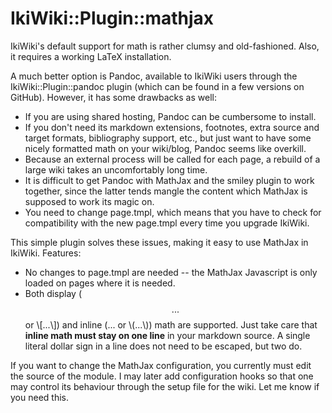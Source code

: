IkiWiki::Plugin::mathjax
========================

IkiWiki's default support for math is rather clumsy and old-fashioned. Also, it
requires a working LaTeX installation.

A much better option is Pandoc, available to IkiWiki users through the
IkiWiki::Plugin::pandoc plugin (which can be found in a few versions on
GitHub). However, it has some drawbacks as well:

- If you are using shared hosting, Pandoc can be cumbersome to
  install. 
- If you don't need its markdown extensions, footnotes,
  extra source and target formats, bibliography support, etc., but just want to
  have some nicely formatted math on your wiki/blog, Pandoc seems like
  overkill.
- Because an external process will be called for each page, a rebuild of a
  large wiki takes an uncomfortably long time.
- It is difficult to get Pandoc with MathJax and the smiley plugin to work
  together, since the latter tends mangle the content which MathJax is supposed
  to work its magic on.
- You need to change page.tmpl, which means that you have to check for
  compatibility with the new page.tmpl every time you upgrade IkiWiki.

This simple plugin solves these issues, making it easy to use MathJax in
IkiWiki. Features:

- No changes to page.tmpl are needed -- the MathJax Javascript is only loaded
  on pages where it is needed.
- Both display ($$...$$ or \\[...\\]) and inline ($...$ or \\(...\\)) math are
  supported. Just take care that **inline math must stay on one line** in your
  markdown source.  A single literal dollar sign in a line does not need to be
  escaped, but two do.

If you want to change the MathJax configuration, you currently must edit the
source of the module. I may later add configuration hooks so that one may
control its behaviour through the setup file for the wiki. Let me know if you
need this.

